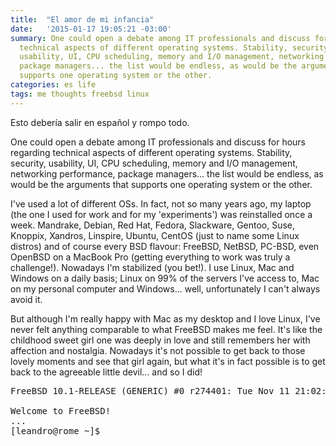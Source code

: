 ```yaml
---
title:  "El amor de mi infancia"
date:   '2015-01-17 19:05:21 -03:00'
summary: One could open a debate among IT professionals and discuss for hours regarding
  technical aspects of different operating systems. Stability, security,
  usability, UI, CPU scheduling, memory and I/O management, networking performance,
  package managers... the list would be endless, as would be the arguments that
  supports one operating system or the other.
categories: es life
tags: me thoughts freebsd linux
---
```


Esto debería salir en español y rompo todo.




One could open a debate among IT professionals and discuss for hours regarding
technical aspects of different operating systems. Stability, security,
usability, UI, CPU scheduling, memory and I/O management, networking performance,
package managers... the list would be endless, as would be the arguments that
supports one operating system or the other.

I've used a lot of different OSs. In fact, not so many years ago, my laptop
(the one I used for work and for my 'experiments') was reinstalled once a week.
Mandrake, Debian, Red Hat, Fedora, Slackware, Gentoo, Suse, Knoppix, Xandros,
Linspire, Ubuntu, CentOS (just to name some Linux distros) and of course every 
BSD flavour: FreeBSD, NetBSD, PC-BSD, even OpenBSD on a MacBook Pro (getting 
everything to work was truly a challenge!). Nowadays I'm stabilized (you bet!). 
I use Linux, Mac and Windows on a daily basis; Linux on 99% of the servers
I've access to, Mac on my personal computer and Windows... well, unfortunately
I can't always avoid it.

But although I'm really happy with Mac as my desktop and I love Linux, I've
never felt anything comparable to what FreeBSD makes me feel. It's like the
childhood sweet girl one was deeply in love and still remembers her with
affection and nostalgia. Nowadays it's not possible to get back to those lovely
moments and see that girl again, but what it's in fact possible is to get back
to the agreeable little devil... and so I did!

<pre>
FreeBSD 10.1-RELEASE (GENERIC) #0 r274401: Tue Nov 11 21:02:49 UTC 2014

Welcome to FreeBSD!
...
[leandro@rome ~]$
</pre>
